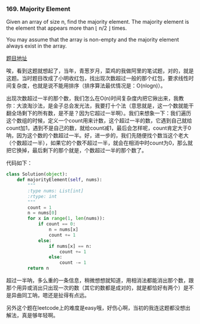 ### 169. Majority Element

Given an array of size n, find the majority element. The majority element is the element that appears more than ⌊ n/2 ⌋ times.

You may assume that the array is non-empty and the majority element always exist in the array.

[题目地址](https://leetcode.com/problems/majority-element/)

唉，看到这题就想起了，当年，青葱岁月，菜鸡的我做阿里的笔试题，对的，就是这题。当时题目改成了小明收红包，找出现次数超过一般的那个红包，要求线性时间复杂度，也就是说不能用排序（排序算法最优情况是：O(nlogn)）。

出现次数超过一半的那个数，我们怎么在O(n)时间复杂度内把它揪出来，我教你：大浪淘沙法，是金子总会发光法，我要打十个法（意思就是，这一个数就能干翻全场剩下的所有数，是不是？因为它超过一半啊）。我们来想象一下：我们遍历这个数组的时候，定义一个count用来计数，这个超过一半的数，它遇到自己就给count加1，遇到不是自己的数，就给count减1，最后会怎样呢，count肯定大于0呐，因为这个数的个数超过一半。好，进一步的，我们先随便找个数当这个老大（个数超过一半），如果它的个数不超过一半，就会在相消中时count为0，那么就把它换掉，最后剩下的那个就是，个数超过一半的那个数了。

代码如下：

```Python
class Solution(object):
    def majorityElement(self, nums):
        """
        :type nums: List[int]
        :rtype: int
        """
        count = 1
        n = nums[0]
        for x in range(1, len(nums)):
            if count == 0:
                n = nums[x]
                count += 1
            else:
                if nums[x] == n:
                    count += 1
                else:
                    count -= 1
        return n
```

超过一半呐，多么重的一条信息，稍微想想就知道，用相消法都能消出那个数，跟那个用异或消出只出现一次的数（其它的数都是成对的，就是都恰好有两个）是不是异曲同工呐，嗯还是扯得有点远。

另外这个题在leetcode上的难度是easy哦，好伤心啊，当初的我连这题都没想出解法，真是够年轻啊。
